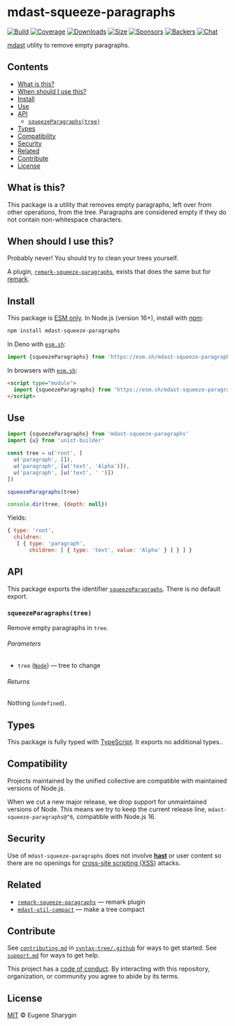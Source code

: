 # mdast-squeeze-paragraphs

[![Build][build-badge]][build]
[![Coverage][coverage-badge]][coverage]
[![Downloads][downloads-badge]][downloads]
[![Size][size-badge]][size]
[![Sponsors][sponsors-badge]][collective]
[![Backers][backers-badge]][collective]
[![Chat][chat-badge]][chat]

[mdast][] utility to remove empty paragraphs.

## Contents

*   [What is this?](#what-is-this)
*   [When should I use this?](#when-should-i-use-this)
*   [Install](#install)
*   [Use](#use)
*   [API](#api)
    *   [`squeezeParagraphs(tree)`](#squeezeparagraphstree)
*   [Types](#types)
*   [Compatibility](#compatibility)
*   [Security](#security)
*   [Related](#related)
*   [Contribute](#contribute)
*   [License](#license)

## What is this?

This package is a utility that removes empty paragraphs, left over from other
operations, from the tree.
Paragraphs are considered empty if they do not contain non-whitespace
characters.

## When should I use this?

Probably never!
You should try to clean your trees yourself.

A plugin, [`remark-squeeze-paragraphs`][remark-squeeze-paragraphs], exists that
does the same but for [remark][].

## Install

This package is [ESM only][esm].
In Node.js (version 16+), install with [npm][]:

```sh
npm install mdast-squeeze-paragraphs
```

In Deno with [`esm.sh`][esmsh]:

```js
import {squeezeParagraphs} from 'https://esm.sh/mdast-squeeze-paragraphs@5'
```

In browsers with [`esm.sh`][esmsh]:

```html
<script type="module">
  import {squeezeParagraphs} from 'https://esm.sh/mdast-squeeze-paragraphs@5?bundle'
</script>
```

## Use

```js
import {squeezeParagraphs} from 'mdast-squeeze-paragraphs'
import {u} from 'unist-builder'

const tree = u('root', [
  u('paragraph', []),
  u('paragraph', [u('text', 'Alpha')]),
  u('paragraph', [u('text', ' ')])
])

squeezeParagraphs(tree)

console.dir(tree, {depth: null})
```

Yields:

```js
{ type: 'root',
  children:
   [ { type: 'paragraph',
       children: [ { type: 'text', value: 'Alpha' } ] } ] }
```

## API

This package exports the identifier
[`squeezeParagraphs`][api-squeezeparagraphs].
There is no default export.

### `squeezeParagraphs(tree)`

Remove empty paragraphs in `tree`.

###### Parameters

*   `tree` ([`Node`][node])
    — tree to change

###### Returns

Nothing (`undefined`).

## Types

This package is fully typed with [TypeScript][].
It exports no additional types..

## Compatibility

Projects maintained by the unified collective are compatible with maintained
versions of Node.js.

When we cut a new major release, we drop support for unmaintained versions of
Node.
This means we try to keep the current release line,
`mdast-squeeze-paragraphs@^6`, compatible with Node.js 16.

## Security

Use of `mdast-squeeze-paragraphs` does not involve **[hast][]** or user content
so there are no openings for [cross-site scripting (XSS)][xss] attacks.

## Related

*   [`remark-squeeze-paragraphs`][remark-squeeze-paragraphs]
    — remark plugin
*   [`mdast-util-compact`](https://github.com/syntax-tree/mdast-util-compact)
    — make a tree compact

## Contribute

See [`contributing.md`][contributing] in [`syntax-tree/.github`][health] for
ways to get started.
See [`support.md`][support] for ways to get help.

This project has a [code of conduct][coc].
By interacting with this repository, organization, or community you agree to
abide by its terms.

## License

[MIT][license] © Eugene Sharygin

<!-- Definitions -->

[build-badge]: https://github.com/syntax-tree/mdast-squeeze-paragraphs/workflows/main/badge.svg

[build]: https://github.com/syntax-tree/mdast-squeeze-paragraphs/actions

[coverage-badge]: https://img.shields.io/codecov/c/github/syntax-tree/mdast-squeeze-paragraphs.svg

[coverage]: https://codecov.io/github/syntax-tree/mdast-squeeze-paragraphs

[downloads-badge]: https://img.shields.io/npm/dm/mdast-squeeze-paragraphs.svg

[downloads]: https://www.npmjs.com/package/mdast-squeeze-paragraphs

[size-badge]: https://img.shields.io/badge/dynamic/json?label=minzipped%20size&query=$.size.compressedSize&url=https://deno.bundlejs.com/?q=mdast-squeeze-paragraphs

[size]: https://bundlejs.com/?q=mdast-squeeze-paragraphs

[sponsors-badge]: https://opencollective.com/unified/sponsors/badge.svg

[backers-badge]: https://opencollective.com/unified/backers/badge.svg

[collective]: https://opencollective.com/unified

[chat-badge]: https://img.shields.io/badge/chat-discussions-success.svg

[chat]: https://github.com/syntax-tree/unist/discussions

[npm]: https://docs.npmjs.com/cli/install

[esm]: https://gist.github.com/sindresorhus/a39789f98801d908bbc7ff3ecc99d99c

[esmsh]: https://esm.sh

[typescript]: https://www.typescriptlang.org

[license]: license

[health]: https://github.com/syntax-tree/.github

[contributing]: https://github.com/syntax-tree/.github/blob/main/contributing.md

[support]: https://github.com/syntax-tree/.github/blob/main/support.md

[coc]: https://github.com/syntax-tree/.github/blob/main/code-of-conduct.md

[xss]: https://en.wikipedia.org/wiki/Cross-site_scripting

[hast]: https://github.com/syntax-tree/hast

[mdast]: https://github.com/syntax-tree/mdast

[node]: https://github.com/syntax-tree/mdast#node

[remark]: https://github.com/remarkjs/remark

[remark-squeeze-paragraphs]: https://github.com/remarkjs/remark-squeeze-paragraphs

[api-squeezeparagraphs]: #squeezeparagraphstree
